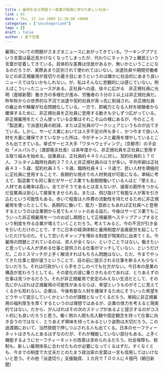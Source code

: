```yaml
---
title : 雇用を巡る問題３～産業の転換に併せた新しい社会～
link : 65
date : Thu, 22 Jan 2009 22:38:00 +0000
categories : ["uncategorized"]
tags : []
draft : false
author : 倉下忠憲
---
```


雇用についての問題がさまざまニュースにあがってきている。ワーキングプアという言葉は最近見かけなくなってしまったが、代わりにネットカフェ難民という言葉が定着してきている。具体的な差異は住居があるか、無いかということになるのだろうが、実際あまり区別されて使われてはいない。派遣社員や期間労働者などの非正規雇用が首切りの憂き目にあうというのは確かに社会的にあまり良いニュースではないかもしれない。が、私はそんなに悲観的には感じていない。例えばこういったニュースがある。正社員への道、徐々に広がる　非正規社員に光明（産経新聞）働き方の多様化が進み、労働者の３分の１以上は非正規社員だ。昨年秋からの世界的な不況で派遣や契約社員が真っ先に削減され、非正規社員の雇止めや解雇が社会問題化している。一方で、即戦力となる人材を経験者から確保するために、非正規社員を正社員に登用する動きも少しずつ広がっている。非正規雇用をたくさん使っている企業はそれこそ山の様にあるが、今のところ「製造業」で派遣社員の削減、または正社員のワークシェアというものが出てきている。しかし、サービス業においては人手不足の所も多く、かつ今まで良い人材を大量に確保できていなかった所は、今がチャンスと雇用を増やしているところも出てきている。挙式サービス大手「ワタベウェディング」（京都市）の子会社「メルパルク」（渡部隆夫社長）は来年度から、非正規社員を正社員に登用する取り組みを始める。従業員は、正社員約４４０人に対し、契約社員約１７０人、フルタイム臨時社員約３７０人と非正規社員のほうが多い。平均年齢は正社員４３・５歳、契約社員３５・９歳、臨時社員４１・０歳で、若い人材を積極的に正社員に登用することで、長期的な視点での人材育成が可能になる。単純に考えて、製造業でも同じ事だがサービス業でも長期間働いている人ほど「使える」人材である確率は高い。全てがそうであるとは言えないが、接客の勘所をつかんだ従業員は安心して接客をませられる。または、飛び抜けて有能な人が客を引き込むという可能性もある。歩いて程度は人件費の流動性を持たせるために非正規雇用を使ったとしても、長期的に働いて、能力・意欲ともあれば正社員へと登用するというのは企業側から見てもメリットのある話だ。今後はサービス業でもこういった非正規雇用を一つのお試し期間として正規雇用へステップアップするという制度を作る企業が増えていくことだろう。考えてみると、今の不況が引き金を引いただけのことで、すでに日本の経済体制と雇用制度が金属疲労を起こしていただけなのだ。そして空いたギャップを埋める制度が現実的に出来てくる。今雇用の問題とされているのは、求人が全くない、ということではない。働きたいと思っている人が求める仕事と提供される仕事がマッチしていない、というだけだ。このミスマッチが上手く解消すればもちろん問題はない。ただ、今までやってきた仕事と畑が違うということで、目の前に提示される仕事を断る人も少なくないだろう。それは行政がいくら手をさしのべても仕方がない。今日本の産業の構造が変わろうとしてる。その変化の波に乗りきれるのであれば、とりあえずの仕事は見つかるだろう。それが非正規雇用で安定のみえない生活だとして、その先にがんばれば正規雇用の可能性があるならば、希望というものがそこに見えてくるかも知れない。企業は、今後有能な人材を確保するためにそういった希望をどうやって提示していくかというのが課題となってくるだろう。単純に非正規雇用の福利厚生を厚くするというのは理想ではあるが、企業の体力を考えると現実的ではない。だから、がんばればその次のステップがあるよと提示するのがコスト的にも良いだろうと思う。働く側の人間も先入観や固定観念を持って仕事に向き合うのではなく、とりあえず興味を持ってみるという姿勢は大切だろう。この過渡期において、当然狭間で押しつぶされる人も出てくる。日本のセーフティーネットはきちんとあるはずなのだが、それが機能していない部分もある。上手く機能するようにセーフティーネットの改善は求められるだろう。社会保障も、税制も、新しい雇用体系に合わせたものが必要になってくるはずだ。すくなくとも、今までの制度で大丈夫だとのたまう政治家の言葉は一言も信用してはいけないと思う。その他「派遣切り」支援融資、１カ月で７００人に４億円（朝日新聞）

